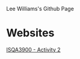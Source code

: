 Lee Williams's Github Page

# Websites
[ISQA3900 - Activity 2](https://soundmanok.github.io/home.html)
